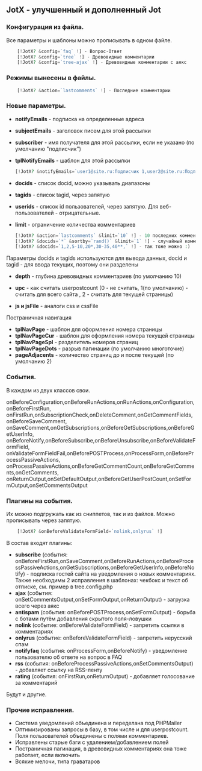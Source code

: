 JotX - улучшенный и дополненный Jot
-----------------------------------

### Конфигурация из файла. 
Все параметры и шаблоны можно прописывать в одном файле.

```php
    [!JotX? &config=`faq` !] - Вопрос-Ответ
    [!JotX? &config=`tree` !] - Древовидные комментарии
    [!JotX? &config=`tree-ajax` !] - Древовидные комментарии с аякс
```

### Режимы вынесены в файлы.

```php
    [!JotX? &action=`lastcomments` !] - Последние комментарии
```

### Новые параметры.

* **notifyEmails** - подписка на определенные адреса
* **subjectEmails** - заголовок писем для этой рассылки
* **subscriber** - имя получателя для этой рассылки, если не указано (по умолчанию "подписчик")
* **tplNotifyEmails** - шаблон для этой рассылки

    ```php
    [!JotX? &notifyEmails=`user1@site.ru:Подписчик 1,user2@site.ru:Подписчик 2,user3@site.ru` !]

* **docids** - список docid, можно указывать диапазоны
* **tagids** - список tagid, через запятую
* **userids** - список id пользователей, через запятую. Для веб-пользователей - отрицательные.
* **limit** - ограничение количества комментариев

    ```php
    [!JotX? &action=`lastcomments` &limit=`10` !] - 10 последних комментариев со всего сайта
    [!JotX? &docids=`*` &sortby=`rand()` &limit=`1` !] - случайный комментарий со всего сайта
    [!JotX? &docids=`1,2,5-10,20*,30-35,40**,` !] - так тоже можно :)

Параметры docids и tagids используются для вывода данных, docid и tagid - для ввода текущих, поэтому они разделены

* **depth** - глубина древовидных комментариев (по умолчанию 10)
* **upc** - как считать userpostcount (0 - не считать, 1(по умолчанию) - считать для всего сайта , 2 - считать для текущей страницы)

* **js и jsFile** - аналоги css и cssFile

Постраничная навигация

* **tplNavPage** - шаблон для оформления номера страницы
* **tplNavPageCur** - шаблон для оформления номера текущей страницы
* **tplNavPageSpl** - разделитель номеров страниц
* **tplNavPageDots** - разрыв пагинации (по умолчанию многоточие)
* **pageAdjacents** - количество страниц до и после текущей (по умолчанию 2)

### События. 
В каждом из двух классов свои.

onBeforeConfiguration,onBeforeRunActions,onRunActions,onConfiguration,onBeforeFirstRun,
onFirstRun,onSubscriptionCheck,onDeleteComment,onGetCommentFields,onBeforeSaveComment,
onSaveComment,onGetSubscriptions,onBeforeGetSubscriptions,onBeforeGetUserInfo,
onBeforeNotify,onBeforeSubscribe,onBeforeUnsubscribe,onBeforeValidateFormField,
onValidateFormFieldFail,onBeforePOSTProcess,onProcessForm,onBeforeProcessPassiveActions,
onProcessPassiveActions,onBeforeGetCommentCount,onBeforeGetComments,onGetComments,
onReturnOutput,onSetDefaultOutput,onBeforeGetUserPostCount,onSetFormOutput,onSetCommentsOutput

### Плагины на события. 
Их можно подгружать как из сниппетов, так и из файлов. Можно прописывать через запятую.

```php
    [!JotX? &onBeforeValidateFormField=`nolink,onlyrus` !]
```

В состав входят плагины:

* **subscribe** (события: onBeforeFirstRun,onSaveComment,onBeforeRunActions,onBeforeProcessPassiveActions,onGetSubscriptions,onBeforeGetUserInfo,onBeforeNotify) - 
подписка гостей сайта на уведомления о новых комментариях. Также необходимы 2 исправления в шаблонах: чекбокс и текст об отписке, см. пример в tree.config.php
* **ajax** (события: onSetCommentsOutput,onSetFormOutput,onReturnOutput) - загрузка всего через аякс
* **antispam** (события: onBeforePOSTProcess,onSetFormOutput) - борьба с ботами путём добавления скрытого поля-ловушки
* **nolink** (событие: onBeforeValidateFormField) - запретить ссылки в комментариях
* **onlyrus** (событие: onBeforeValidateFormField) - запретить нерусский спам
* **notifyfaq** (события: onProcessForm,onBeforeNotify) - уведомление пользователю об ответе на вопрос в FAQ
* **rss** (события: onBeforeProcessPassiveActions,onSetCommentsOutput) - добавляет ссылку на RSS-ленту
* **rating** (события: onFirstRun,onReturnOutput) - добавляет голосование за комментарий

Будут и другие.

### Прочие исправления.

* Система уведомлений объединена и переделана под PHPMailer
* Оптимизированы запросы в базу, в том числе и для userpostcount. Поля пользователей объединены с полями комментариев.
* Исправлены старые баги с удалением/добавлением полей
* Постраничная пагинация, в древовидных комментариях она тоже работает, если включить
* Всякие мелочи, типа граватаров

